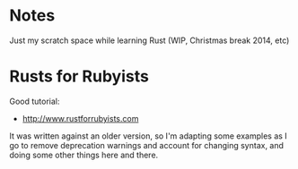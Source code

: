 Notes
=====

Just my scratch space while learning Rust (WIP, Christmas break 2014, etc)

Rusts for Rubyists
==================

Good tutorial:

* http://www.rustforrubyists.com

It was written against an older version, so I'm adapting some examples as I go to remove
deprecation warnings and account for changing syntax, and doing some other things here and
there.

